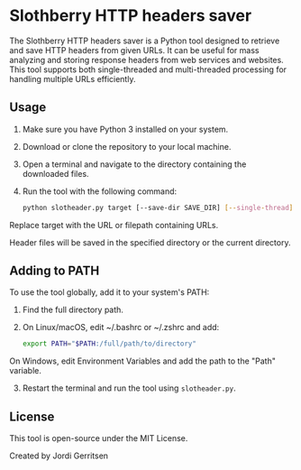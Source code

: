 # Slothberry HTTP headers saver
The Slothberry HTTP headers saver is a Python tool designed to retrieve and save HTTP headers from given URLs. It can be useful for mass analyzing and storing response headers from web services and websites. This tool supports both single-threaded and multi-threaded processing for handling multiple URLs efficiently.

## Usage

1. Make sure you have Python 3 installed on your system.

2. Download or clone the repository to your local machine.

3. Open a terminal and navigate to the directory containing the downloaded files.

4. Run the tool with the following command:

   ```bash
   python slotheader.py target [--save-dir SAVE_DIR] [--single-thread]
Replace target with the URL or filepath containing URLs.

Header files will be saved in the specified directory or the current directory.


## Adding to PATH

To use the tool globally, add it to your system's PATH:

1. Find the full directory path.

2. On Linux/macOS, edit ~/.bashrc or ~/.zshrc and add:

    ```bash
    export PATH="$PATH:/full/path/to/directory"
  On Windows, edit Environment Variables and add the path to the "Path" variable.

3. Restart the terminal and run the tool using `slotheader.py`. 
 
## License
This tool is open-source under the MIT License.

Created by Jordi Gerritsen
